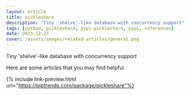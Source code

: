 ```yaml
---
layout: article
title: pickleshare
description: "Tiny 'shelve'-like database with concurrency support"
tags: [python, pickleshare, pypi pickleshare, pypi, references]
date: 2023-12-27
cover: /assets/images/related-articles/general.png
---
```


Tiny 'shelve'-like database with concurrency support

Here are some articles that you may find helpful

{% include link-preview.html url="https://piptrends.com/package/pickleshare"%}